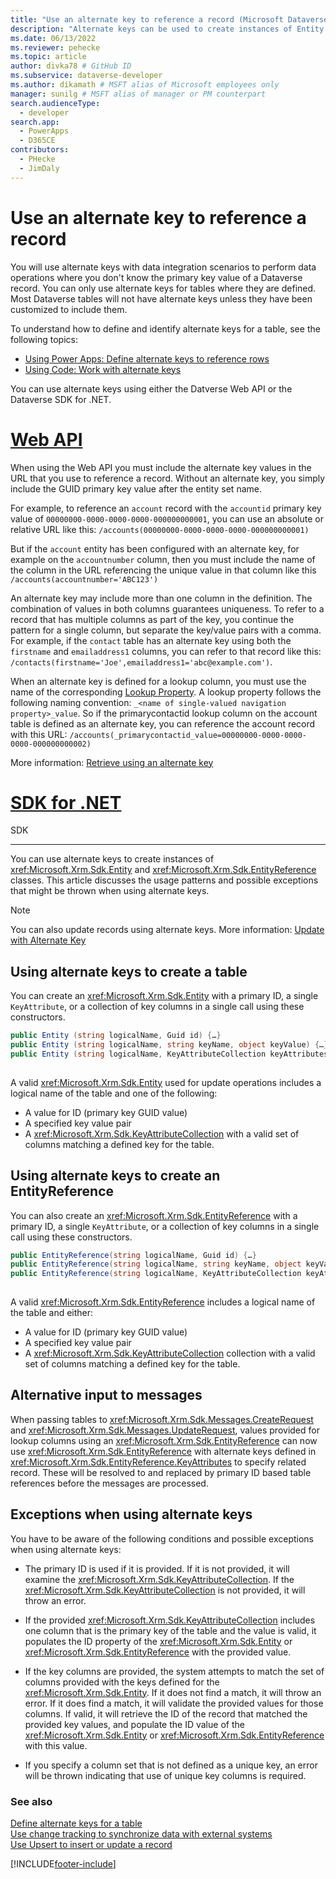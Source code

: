 ```yaml
---
title: "Use an alternate key to reference a record (Microsoft Dataverse) | Microsoft Docs" # Intent and product brand in a unique string of 43-59 chars including spaces
description: "Alternate keys can be used to create instances of Entity and EntityReference classes. This topic discusses the usage patterns and possible exceptions that might be thrown when using alternate keys." # 115-145 characters including spaces. This abstract displays in the search result.
ms.date: 06/13/2022
ms.reviewer: pehecke
ms.topic: article
author: divka78 # GitHub ID
ms.subservice: dataverse-developer
ms.author: dikamath # MSFT alias of Microsoft employees only
manager: sunilg # MSFT alias of manager or PM counterpart
search.audienceType: 
  - developer
search.app: 
  - PowerApps
  - D365CE
contributors:
  - PHecke
  - JimDaly
---
```

# Use an alternate key to reference a record

You will use alternate keys with data integration scenarios to perform data operations where you don't know the primary key value of a Dataverse record. You can only use alternate keys for tables where they are defined. Most Dataverse tables will not have alternate keys unless they have been customized to include them.

To understand how to define and identify alternate keys for a table, see the following topics:

- [Using Power Apps: Define alternate keys to reference rows](../../maker/data-platform/define-alternate-keys-reference-records.md)
- [Using Code: Work with alternate keys](define-alternate-keys-entity.md)

You can use alternate keys using either the Datverse Web API or the Dataverse SDK for .NET.

# [Web API](#tab/webapi)

When using the Web API you must include the alternate key values in the URL that you use to reference a record. Without an alternate key, you simply include the GUID primary key value after the entity set name. 

For example, to reference an `account` record with the `accountid` primary key value of `00000000-0000-0000-0000-000000000001`, you can use an absolute or relative URL like this: `/accounts(00000000-0000-0000-0000-000000000001)`

But if the `account` entity has been configured with an alternate key, for example on the `accountnumber` column, then you must include the name of the column in the URL referencing the unique value in that column like this `/accounts(accountnumber='ABC123')`

An alternate key may include more than one column in the definition. The combination of values in both columns guarantees uniqueness. To refer to a record that has multiple columns as part of the key, you continue the pattern for a single column, but separate the key/value pairs with a comma. For example, if the `contact` table has an alternate key using both the `firstname` and `emailaddress1` columns, you can refer to that record like this: `/contacts(firstname='Joe',emailaddress1='abc@example.com')`.

When an alternate key is defined for a lookup column, you must use the name of the corresponding [Lookup Property](webapi/web-api-properties.md#lookup-properties). A lookup property follows the following naming convention: `_<name of single-valued navigation property>_value`. So if the primarycontactid lookup column on the account table is defined as an alternate key, you can reference the account record with this URL: `/accounts(_primarycontactid_value=00000000-0000-0000-0000-000000000002)`

More information: [Retrieve using an alternate key](webapi/retrieve-entity-using-web-api.md#retrieve-using-an-alternate-key)

# [SDK for .NET](#tab/sdk)

SDK

---



You can use alternate keys to create instances of <xref:Microsoft.Xrm.Sdk.Entity> and <xref:Microsoft.Xrm.Sdk.EntityReference> classes. This article discusses the usage patterns and possible exceptions that might be thrown when using alternate keys.



> [!NOTE]
> You can also update records using alternate keys. More information: [Update with Alternate Key](org-service/entity-operations-update-delete.md#update-with-alternate-key)
  
## Using alternate keys to create a table

You can create an <xref:Microsoft.Xrm.Sdk.Entity> with a primary ID, a single `KeyAttribute`, or a collection of key columns in a single call using these constructors.  
  
```csharp  
public Entity (string logicalName, Guid id) {…}    
public Entity (string logicalName, string keyName, object keyValue) {…}  
public Entity (string logicalName, KeyAttributeCollection keyAttributes) {…}  
  
```  
  
 A valid <xref:Microsoft.Xrm.Sdk.Entity> used for update operations includes a logical name of the table and one of the following:  
  
- A value for ID (primary key GUID value)
- A specified key value pair
- A <xref:Microsoft.Xrm.Sdk.KeyAttributeCollection> with a valid set of columns matching a defined key for the table.  
 
## Using alternate keys to create an EntityReference

You can also create an <xref:Microsoft.Xrm.Sdk.EntityReference> with a primary ID, a single `KeyAttribute`, or a collection of key columns in a single call using these constructors.  
  
```csharp  
public EntityReference(string logicalName, Guid id) {…}    
public EntityReference(string logicalName, string keyName, object keyValue) {…}    
public EntityReference(string logicalName, KeyAttributeCollection keyAttributeCollection) {…}  
  
```  
  
 A valid <xref:Microsoft.Xrm.Sdk.EntityReference> includes a logical name of the table and either:  
  
- A value for ID (primary key GUID value)  
- A specified key value pair
- A <xref:Microsoft.Xrm.Sdk.KeyAttributeCollection> collection with a valid set of columns matching a defined key for the table.  
  
<a name="BKMK_input"></a> 
  
## Alternative input to messages

When passing tables to <xref:Microsoft.Xrm.Sdk.Messages.CreateRequest> and <xref:Microsoft.Xrm.Sdk.Messages.UpdateRequest>, values provided for lookup columns using an <xref:Microsoft.Xrm.Sdk.EntityReference> can now use <xref:Microsoft.Xrm.Sdk.EntityReference> with alternate keys defined in <xref:Microsoft.Xrm.Sdk.EntityReference.KeyAttributes> to specify related record.  These will be resolved to and replaced by primary ID based table references before the messages are processed.  
  
<a name="BKMK_Exceptions"></a>   

## Exceptions when using alternate keys

You have to be aware of the following conditions and possible exceptions when using alternate keys:  
  
- The primary ID is used if it is provided. If it is not provided, it will examine the <xref:Microsoft.Xrm.Sdk.KeyAttributeCollection>.  If the <xref:Microsoft.Xrm.Sdk.KeyAttributeCollection> is not provided, it will throw an error.  
  
- If the provided <xref:Microsoft.Xrm.Sdk.KeyAttributeCollection> includes one column that is the primary key of the table and the value is valid, it populates the ID property of the <xref:Microsoft.Xrm.Sdk.Entity> or <xref:Microsoft.Xrm.Sdk.EntityReference> with the provided value.  
  
- If the key columns are provided, the system attempts to match the set of columns provided with the keys defined for the <xref:Microsoft.Xrm.Sdk.Entity>.  If it does not find a match, it will throw an error.  If it does find a match, it will validate the provided values for those columns. If valid, it will retrieve the ID of the record that matched the provided key values, and populate the ID value of the <xref:Microsoft.Xrm.Sdk.Entity> or <xref:Microsoft.Xrm.Sdk.EntityReference> with this value.  
  
- If you specify a column set that is not defined as a unique key, an error will be thrown indicating that use of unique key columns is required.  
  
### See also

[Define alternate keys for a table](define-alternate-keys-entity.md)   
[Use change tracking to synchronize data with external systems](use-change-tracking-synchronize-data-external-systems.md)   
[Use Upsert to insert or update a record](use-upsert-insert-update-record.md)


[!INCLUDE[footer-include](../../includes/footer-banner.md)]